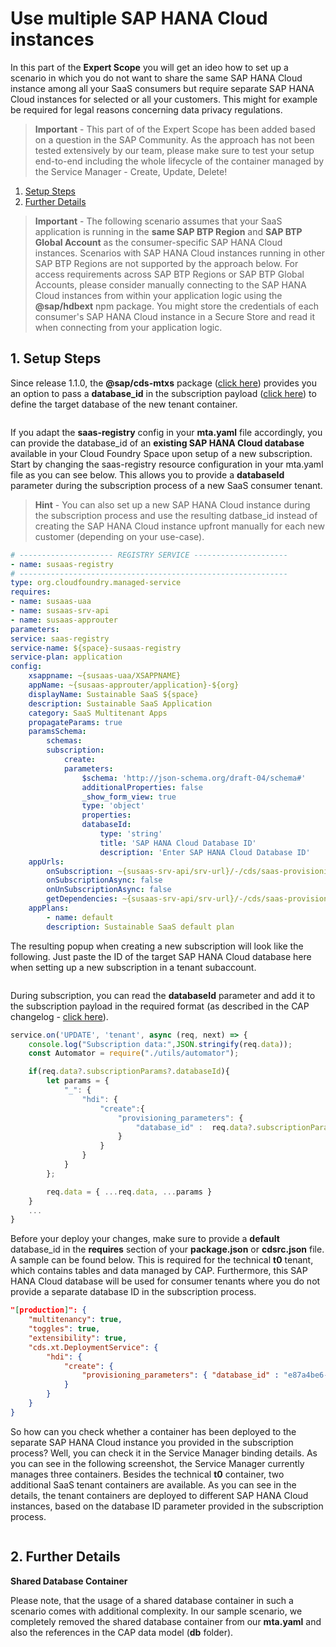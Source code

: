 # Use multiple SAP HANA Cloud instances

In this part of the **Expert Scope** you will get an ideo how to set up a scenario in which you do not want to share the same SAP HANA Cloud instance among all your SaaS consumers but require separate SAP HANA Cloud instances for selected or all your customers. This might for example be required for legal reasons concerning data privacy regulations. 

> **Important** - This part of of the Expert Scope has been added based on a question in the SAP Community. As the approach has not been tested extensively by our team, please make sure to test your setup end-to-end including the whole lifecycle of the container managed by the Service Manager - Create, Update, Delete!

1. [Setup Steps](#1-Setup-Steps)
2. [Further Details](#2-Further-Details)

> **Important** - The following scenario assumes that your SaaS application is running in the **same SAP BTP Region** and **SAP BTP Global Account** as the consumer-specific SAP HANA Cloud instances. Scenarios with SAP HANA Cloud instances running in other SAP BTP Regions are not supported by the approach below. For access requirements across SAP BTP Regions or SAP BTP Global Accounts, please consider manually connecting to the SAP HANA Cloud instances from within your application logic using the **@sap/hdbext** npm package. You might store the credentials of each consumer's SAP HANA Cloud instance in a Secure Store and read it when connecting from your application logic. 


## 1. Setup Steps

Since release 1.1.0, the **@sap/cds-mtxs** package ([click here](https://www.npmjs.com/package/@sap/cds-mtx)) provides you an option to pass a **database_id** in the subscription payload ([click here](https://cap.cloud.sap/docs/releases/changelog/?q=provisioning_parameters)) to define the target database of the new tenant container.

![<img src="./images/MHC_Docu.png" width="700" />](./images/MHC_Docu.png?raw=true)

If you adapt the **saas-registry** config in your **mta.yaml** file accordingly, you can provide the database_id of an **existing SAP HANA Cloud database** available in your Cloud Foundry Space upon setup of a new subscription. Start by changing the saas-registry resource configuration in your mta.yaml file as you can see below. This allows you to provide a **databaseId** parameter during the subscription process of a new SaaS consumer tenant. 

> **Hint** - You can also set up a new SAP HANA Cloud instance during the subscription process and use the resulting datbase_id instead of creating the SAP HANA Cloud instance upfront manually for each new customer (depending on your use-case).

```yaml
# --------------------- REGISTRY SERVICE ---------------------
- name: susaas-registry
# ------------------------------------------------------------
type: org.cloudfoundry.managed-service
requires:
- name: susaas-uaa
- name: susaas-srv-api
- name: susaas-approuter
parameters:
service: saas-registry
service-name: ${space}-susaas-registry
service-plan: application
config:
    xsappname: ~{susaas-uaa/XSAPPNAME}
    appName: ~{susaas-approuter/application}-${org}
    displayName: Sustainable SaaS ${space}
    description: Sustainable SaaS Application
    category: SaaS Multitenant Apps
    propagateParams: true
    paramsSchema: 
        schemas: 
        subscription:
            create:
            parameters:
                $schema: 'http://json-schema.org/draft-04/schema#'
                additionalProperties: false
                _show_form_view: true
                type: 'object'
                properties:
                databaseId:
                    type: 'string'
                    title: 'SAP HANA Cloud Database ID'
                    description: 'Enter SAP HANA Cloud Database ID'
    appUrls:
        onSubscription: ~{susaas-srv-api/srv-url}/-/cds/saas-provisioning/tenant/{tenantId}
        onSubscriptionAsync: false
        onUnSubscriptionAsync: false
        getDependencies: ~{susaas-srv-api/srv-url}/-/cds/saas-provisioning/dependencies
    appPlans:
        - name: default
        description: Sustainable SaaS default plan
```

The resulting popup when creating a new subscription will look like the following. Just paste the ID of the target SAP HANA Cloud database here when setting up a new subscription in a tenant subaccount. 

![<img src="./images/MHC_Parameter.jpeg" width="600" />](./images/MHC_Parameter.jpeg?raw=true)

During subscription, you can read the **databaseId** parameter and add it to the subscription payload in the required format (as described in the CAP changelog - [click here](https://cap.cloud.sap/docs/releases/changelog/?q=provisioning_parameters)). 

```js
service.on('UPDATE', 'tenant', async (req, next) => {
    console.log("Subscription data:",JSON.stringify(req.data));
    const Automator = require("./utils/automator");

    if(req.data?.subscriptionParams?.databaseId){
        let params = {
            "_": {
                "hdi": {
                    "create":{
                        "provisioning_parameters": { 
                            "database_id" :  req.data?.subscriptionParams?.databaseId
                        }
                    }
                }
            }
        };

        req.data = { ...req.data, ...params }
    }
    ...
}
```

Before your deploy your changes, make sure to provide a **default** database_id in the **requires** section of your **package.json** or **cdsrc.json** file. A sample can be found below. This is required for the technical **t0** tenant, which contains tables and data managed by CAP. Furthermore, this SAP HANA Cloud database will be used for consumer tenants where you do not provide a separate database ID in the subscription process. 

```json
"[production]": {
    "multitenancy": true,
    "toggles": true,
    "extensibility": true,
    "cds.xt.DeploymentService": {
        "hdi": {
            "create": {
                "provisioning_parameters": { "database_id" : "e87a4be6-abcd-1234-efgh-73ff2df8e4f4" }
            }
        }
    }
}
```

So how can you check whether a container has been deployed to the separate SAP HANA Cloud instance you provided in the subscription process? Well, you can check it in the Service Manager binding details. As you can see in the following screenshot, the Service Manager currently manages three containers. Besides the technical **t0** container, two additional SaaS tenant containers are available. As you can see in the details, the tenant containers are deployed to different SAP HANA Cloud instances, based on the database ID parameter provided in the subscription process.  

![<img src="./images/MHC_Result.png" />](./images/MHC_Result.png?raw=true)


## 2. Further Details

**Shared Database Container**

Please note, that the usage of a shared database container in such a scenario comes with additional complexity. In our sample scenario, we completely removed the shared database container from our **mta.yaml** and also the references in the CAP data model (**db** folder).

